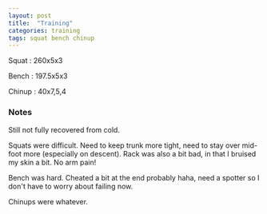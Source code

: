 ```yaml
---
layout: post
title:  "Training"
categories: training
tags: squat bench chinup
---
```


Squat       :   260x5x3

Bench       :   197.5x5x3

Chinup      :   40x7,5,4

### Notes

Still not fully recovered from cold.

Squats were difficult. Need to keep trunk more tight, need to stay over
mid-foot more (especially on descent). Rack was also a bit bad, in that
I bruised my skin a bit. No arm pain!

Bench was hard. Cheated a bit at the end probably haha, need a spotter so
I don't have to worry about failing now.

Chinups were whatever.
